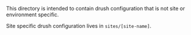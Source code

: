 This directory is intended to contain drush configuration that is not 
site or environment specific.

Site specific drush configuration lives in `sites/[site-name]`.